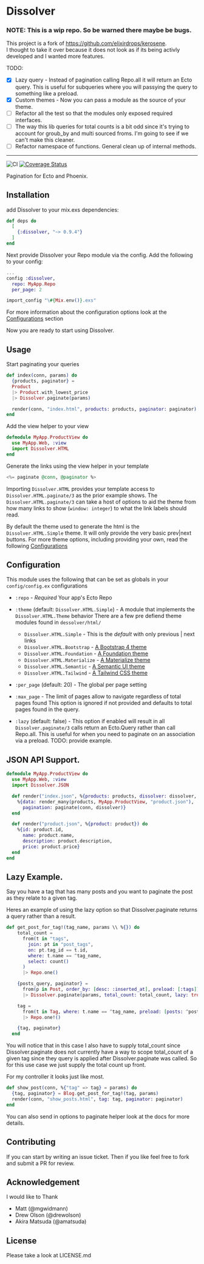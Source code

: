 # Dissolver
### NOTE: This is a wip repo. So be warned there maybe be bugs. 

This project is a fork of https://github.com/elixirdrops/kerosene.   
I thought to take it over because it does not look as if its being activly developed
and I wanted more features.

TODO: 
- [x] Lazy query - Instead of pagination calling Repo.all it will return an Ecto query. This is useful for subqueries where you will passying the query to something like a preload.
- [x] Custom themes - Now you can pass a module as the source of your theme. 
- [ ] Refactor all the test so that the modules only exposed required interfaces. 
- [ ] The way this lib queries for total counts is a bit odd since it's trying to account for groub_by and multi sourced froms. I'm going to see if we can't make this cleaner. 
- [ ] Refactor namespace of functions. General clean up of internal methods.  

--- 

![CI](https://github.com/MorphicPro/dissolver/workflows/CI/badge.svg) [![Coverage Status](https://coveralls.io/repos/github/MorphicPro/dissolver/badge.svg?branch=master)](https://coveralls.io/github/MorphicPro/dissolver?branch=master)

Pagination for Ecto and Phoenix.

## Installation
add Dissolver to your mix.exs dependencies:
```elixir
def deps do
  [
    {:dissolver, "~> 0.9.4"}
  ]
end
```

Next provide Dissolver your Repo module via the config.
Add the following to your config:
```elixir
...
config :dissolver,
  repo: MyApp.Repo
  per_page: 2

import_config "\#{Mix.env()}.exs"
```
For more information about the configuration options look at the [Configurations](#module-configuration) section

Now you are ready to start using Dissolver.

## Usage
Start paginating your queries
```elixir
def index(conn, params) do
  {products, paginator} =
  Product
  |> Product.with_lowest_price
  |> Dissolver.paginate(params)

  render(conn, "index.html", products: products, paginator: paginator)
end
```

Add the view helper to your view
```elixir
defmodule MyApp.ProductView do
  use MyApp.Web, :view
  import Dissolver.HTML
end
```

Generate the links using the view helper in your template
```elixir
<%= paginate @conn, @paginator %>
```

Importing `Dissolver.HTML` provides your template access
to `Dissolver.HTML.paginate/3` as the prior example shows.
The `Dissolver.HTML.paginate/3` can take a host of options to aid
the theme from how many links to show (`window: integer`) to what the
link labels should read.

By default the theme used to generate the html is the `Dissolver.HTML.Simple` theme.
It will only provide the very basic prev|next buttons. For more theme options, including providing
your own, read the following [Configurations](#module-configuration)

## Configuration

This module uses the following that can be set as globals in your `config/config.ex` configurations
* `:repo` - _*Required*_ Your app's Ecto Repo
* `:theme` (default: `Dissolver.HTML.Simple`) - A module that implements the `Dissolver.HTML.Theme` behavior
    There are a few pre defiend theme modules found in `dessolver/html/`
    * `Dissolver.HTML.Simple` - This is the _default_ with only previous | next links
    * `Dissolver.HTML.Bootstrap` - [A Bootstrap 4 theme ](https://getbootstrap.com/)
    * `Dissolver.HTML.Foundation` - [A Foundation theme](https://get.foundation/)
    * `Dissolver.HTML.Materialize` - [A Materialize theme](https://materializecss.com/)
    * `Dissolver.HTML.Semantic` - [A Semantic UI theme](https://semantic-ui.com/)
    * `Dissolver.HTML.Tailwind` - [A Tailwind CSS theme](https://tailwindcss.com/)

* `:per_page` (default: 20) - The global per page setting
* `:max_page` - The limit of pages allow to navigate regardless of total pages found
    This option is ignored if not provided and defaults to total pages found in the query.
* `:lazy` (default: false) - This option if enabled will result in all `Dissolver.paginate/3` calls
    return an Ecto.Query rather than call Repo.all. This is useful for when you need to paginate
    on an association via a preload. TODO: provide example.
    
## JSON API Support.

```elixir
defmodule MyApp.ProductView do
  use MyApp.Web, :view
  import Dissolver.JSON

  def render("index.json", %{products: products, dissolver: dissolver, conn: conn}) do
    %{data: render_many(products, MyApp.ProductView, "product.json"),
      pagination: paginate(conn, dissolver)}
  end

  def render("product.json", %{product: product}) do
    %{id: product.id,
      name: product.name,
      description: product.description,
      price: product.price}
  end
end
```

## Lazy Example. 

Say you have a tag that has many posts and you want to paginate the post as they relate to a given tag. 

Heres an example of using the lazy option so that Dissolver.paginate returns a query rather than a result. 

```elixir
def get_post_for_tag!(tag_name, params \\ %{}) do
    total_count =
      from(t in "tags",
        join: pt in "post_tags",
        on: pt.tag_id == t.id,
        where: t.name == ^tag_name,
        select: count()
      )
      |> Repo.one()

    {posts_query, paginator} =
      from(p in Post, order_by: [desc: :inserted_at], preload: [:tags])
      |> Dissolver.paginate(params, total_count: total_count, lazy: true)

    tag =
      from(t in Tag, where: t.name == ^tag_name, preload: [posts: ^posts_query])
      |> Repo.one!()

    {tag, paginator}
  end
```

You will notice that in this case I also have to supply total_count since Dissolver.paginate does not currently have a way to scope total_count of a given tag since they query is applied after Dissolver.paginate was called. So for this use case we just supply the total count up front. 

For my controller it looks just like most.

```elixir
def show_post(conn, %{"tag" => tag} = params) do
  {tag, paginator} = Blog.get_post_for_tag!(tag, params)
  render(conn, "show_posts.html", tag: tag, paginator: paginator)
end
```


You can also send in options to paginate helper look at the docs for more details.

## Contributing
If you can start by writing an issue ticket. 
Then if you like feel free to fork and submit a PR for review. 

## Acknowledgement

I would like to Thank

* Matt (@mgwidmann)
* Drew Olson (@drewolson)
* Akira Matsuda (@amatsuda)

## License

Please take a look at LICENSE.md
